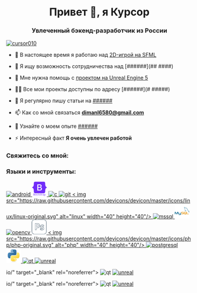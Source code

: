 <h1 align="center">Привет 👋, я Курсор</h1>
<h3 align="center">Увлеченный бэкенд-разработчик из России</h3>

<p align="left"> <a href=" https://github.com/ryo-ma/github-profile-tropy"><img src="https://github-profile-tropy.vercel.app/?username=cursor010" alt="cursor010" /> </a> </p>

- 🔭 В настоящее время я работаю над [2D-игрой на SFML](######)

- 👯 Я ищу возможность сотрудничества над [######](## ####)

- 🤝 Мне нужна помощь с [проектом на Unreal Engine 5](######)

- 👨‍💻 Все мои проекты доступны по адресу [######](# #####)

- 📝 Я регулярно пишу статьи на [######](######)

- 📫 Как со мной связаться **dimanl6580@gmail.com**

- 📄 Узнайте о моем опыте [######](######)

- ⚡ Интересный факт **Я очень увлечен работой**

<h3 align="left">Свяжитесь со мной:</h3>
<p align ="left">
</p>

<h3 align="left">Языки и инструменты:</h3>
<p align="left"> <a href="https://developer.android.com" target="_blank" rel="noreferrer"> <img src="https://raw.githubusercontent.com/devicons /devicon/master/icons/android/android-original-wordmark.svg" alt="android" width="40" height="40"/> </a> <a href="https://getbootstrap.com " target="_blank" rel="noreferrer"> <img src="https://raw.githubusercontent.com/devicons/devicon/master/icons/bootstrap/bootstrap-plain-wordmark.svg" alt="bootstrap" width="40" height="40"/> </a> <a href="https://www.cprogramming.com/" target="_blank" rel="noreferrer"> <img src="https: //raw.githubusercontent.com/devicons/devicon/master/icons/c/c-original.svg" alt="c" width="40" height="40"/> </a> <a href=" https://git-scm.com/" target="_blank" rel="noreferrer"> <img src="https://www.vectorlogo.zone/logos/git-scm/git-scm-icon.svg " alt="git" width="40" height="40"/> </a> <a href="https://www.linux.org/" target="_blank" rel="noreferrer"> < img src="https://raw.githubusercontent.com/devicons/devicon/master/icons/linux/linux-original.svg" alt="linux" width="40" height="40"/> </a > <a href="https://www.microsoft.com/en-us/sql-server" target="_blank" rel="noreferrer"> <img src="https://www.svgrepo.com/ show/303229/microsoft-sql-server-logo.svg" alt="mssql" width="40" height="40"/> </a> <a href="https://www.mysql.com/ " target="_blank" rel="noreferrer"> <img src="https://raw.githubusercontent.com/devicons/devicon/master/icons/mysql/mysql-original-wordmark.svg" alt="mysql" width="40" height="40"/> </a> <a href="https://opencv.org/" target="_blank" rel="noreferrer"> <img src="https:// www.vectorlogo.zone/logos/opencv/opencv-icon.svg" alt="opencv" width="40" height="40"/> </a> <a href="https://www.photoshop. com/en" target="_blank" rel="noreferrer"> <img src="https://raw.githubusercontent.com/devicons/devicon/master/icons/photoshop/photoshop-line.svg" alt="photoshop" width="40" height="40"/> </a> <a href="https://www.php.net" target="_blank" rel="noreferrer"> < img src="https://raw.githubusercontent.com/devicons/devicon/master/icons/php/php-original.svg" alt="php" width="40" height="40"/> </a > <a href="https://www.postgresql.org" target="_blank" rel="noreferrer"> <img src="https://raw.githubusercontent.com/devicons/devicon/master/icons/ postgresql/postgresql-original-wordmark.svg" alt="postgresql" width="40" height="40"/> </a> <a href="https://www.python.org" target="_blank " rel="noreferrer"> <img src="https://raw.githubusercontent.com/devicons/devicon/master/icons/python/python-original.svg" alt="python" width="40" height= "40"/> </a> <a href="https://www.qt.io/" target="_blank" rel="noreferrer"> <img src="https://upload.wikimedia.org /wikipedia/commons/0/0b/Qt_logo_2016.svg" alt="qt" width="40" height="40"/> </a> <a href="https://unrealengine.com/" target= "_blank" rel="noreferrer"> <img src="https://raw.githubusercontent.com/kenangundogan/fontisto/036b7eca71aab1bef8e6a0518f7329f13ed62f6b/icons/svg/brand/unreal-engine.svg" alt="unreal" width=" 40" высота="40"/> </a> </p>io/" target="_blank" rel="noreferrer"> <img src="https://upload.wikimedia.org/wikipedia/commons/0/0b/Qt_logo_2016.svg" alt="qt" width="40 " height="40"/> </a> <a href="https://unrealengine.com/" target="_blank" rel="noreferrer"> <img src="https://raw.githubusercontent. com/kenangundogan/fontisto/036b7eca71aab1bef8e6a0518f7329f13ed62f6b/icons/svg/brand/unreal-engine.svg" alt="unreal" width="40" height="40"/> </a> </p>io/" target="_blank" rel="noreferrer"> <img src="https://upload.wikimedia.org/wikipedia/commons/0/0b/Qt_logo_2016.svg" alt="qt" width="40 " height="40"/> </a> <a href="https://unrealengine.com/" target="_blank" rel="noreferrer"> <img src="https://raw.githubusercontent. com/kenangundogan/fontisto/036b7eca71aab1bef8e6a0518f7329f13ed62f6b/icons/svg/brand/unreal-engine.svg" alt="unreal" width="40" height="40"/> </a> </p>
